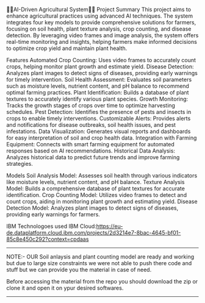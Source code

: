 🌳🌳AI-Driven Agricultural System🌳🌳
Project Summary
This project aims to enhance agricultural practices using advanced AI techniques. The system integrates four key models to provide comprehensive solutions for farmers, focusing on soil health, plant texture analysis, crop counting, and disease detection. By leveraging video frames and image analysis, the system offers real-time monitoring and insights, helping farmers make informed decisions to optimize crop yield and maintain plant health.

Features
Automated Crop Counting: Uses video frames to accurately count crops, helping monitor plant growth and estimate yield.
Disease Detection: Analyzes plant images to detect signs of diseases, providing early warnings for timely intervention.
Soil Health Assessment: Evaluates soil parameters such as moisture levels, nutrient content, and pH balance to recommend optimal farming practices.
Plant Identification: Builds a database of plant textures to accurately identify various plant species.
Growth Monitoring: Tracks the growth stages of crops over time to optimize harvesting schedules.
Pest Detection: Identifies the presence of pests and insects in crops to enable timely interventions.
Customizable Alerts: Provides alerts and notifications for disease outbreaks, soil health issues, and pest infestations.
Data Visualization: Generates visual reports and dashboards for easy interpretation of soil and crop health data.
Integration with Farming Equipment: Connects with smart farming equipment for automated responses based on AI recommendations.
Historical Data Analysis: Analyzes historical data to predict future trends and improve farming strategies.


Models
Soil Analysis Model: Assesses soil health through various indicators like moisture levels, nutrient content, and pH balance.
Texture Analysis Model: Builds a comprehensive database of plant textures for accurate identification.
Crop Counting Model: Utilizes video frames to detect and count crops, aiding in monitoring plant growth and estimating yield.
Disease Detection Model: Analyzes plant images to detect signs of diseases, providing early warnings for farmers.

IBM Technologoes used
IBM Cloud:https://eu-de.dataplatform.cloud.ibm.com/projects/2d3214e7-8bac-4645-bf01-85c8e450c292?context=cpdaas

**********************************************************************************************************************************************************************************************
  NOTE:- OUR Soil anlaysis and plant counting model are ready and working but due to large size constraints we were not able to push there code and stuff but we can provide you the material in 
  case of need.

  Before accessing the material from the repo you should download the zip or clone it and open it on ypur desired softwares.
**********************************************************************************************************************************************************************************************  

